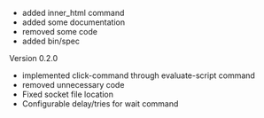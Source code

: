 
- added inner_html command
- added some documentation
- removed some code
- added bin/spec

Version 0.2.0

- implemented click-command through evaluate-script command
- removed unnecessary code
- Fixed socket file location
- Configurable delay/tries for wait command

